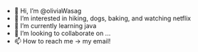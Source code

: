 - 👋 Hi, I’m @oliviaWasag
- 👀 I’m interested in hiking, dogs, baking, and watching netflix
- 🌱 I’m currently learning java
- 💞️ I’m looking to collaborate on ...
- 📫 How to reach me -> my email!

<!---
oliviaWasag/oliviaWasag is a ✨ special ✨ repository because its `README.md` (this file) appears on your GitHub profile.
You can click the Preview link to take a look at your changes.
--->
